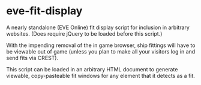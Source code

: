 # eve-fit-display
A nearly standalone (EVE Online) fit display script for inclusion in arbitrary websites.
(Does require jQuery to be loaded before this script.)

With the impending removal of the in game browser, ship fittings will have to be viewable out of game (unless you plan to make all your visitors log in and send fits via CREST).

This script can be loaded in an arbitrary HTML document to generate viewable, copy-pasteable fit windows for any element that it detects as a fit.
